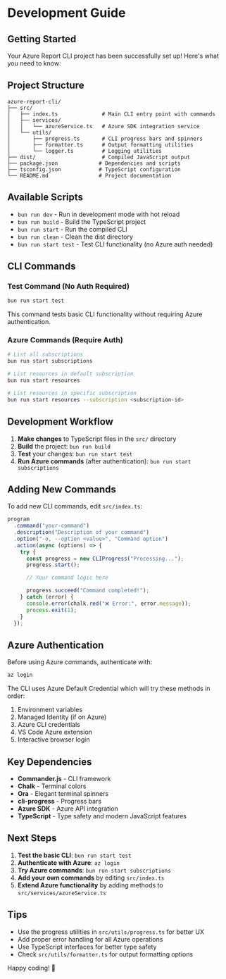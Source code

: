 # Development Guide

## Getting Started

Your Azure Report CLI project has been successfully set up! Here's what you need to know:

## Project Structure

```
azure-report-cli/
├── src/
│   ├── index.ts              # Main CLI entry point with commands
│   ├── services/
│   │   └── azureService.ts   # Azure SDK integration service
│   └── utils/
│       ├── progress.ts       # CLI progress bars and spinners
│       ├── formatter.ts      # Output formatting utilities
│       └── logger.ts         # Logging utilities
├── dist/                     # Compiled JavaScript output
├── package.json             # Dependencies and scripts
├── tsconfig.json            # TypeScript configuration
└── README.md                # Project documentation
```

## Available Scripts

- `bun run dev` - Run in development mode with hot reload
- `bun run build` - Build the TypeScript project
- `bun run start` - Run the compiled CLI
- `bun run clean` - Clean the dist directory
- `bun run start test` - Test CLI functionality (no Azure auth needed)

## CLI Commands

### Test Command (No Auth Required)

```bash
bun run start test
```

This command tests basic CLI functionality without requiring Azure authentication.

### Azure Commands (Require Auth)

```bash
# List all subscriptions
bun run start subscriptions

# List resources in default subscription
bun run start resources

# List resources in specific subscription
bun run start resources --subscription <subscription-id>
```

## Development Workflow

1. **Make changes** to TypeScript files in the `src/` directory
2. **Build** the project: `bun run build`
3. **Test** your changes: `bun run start test`
4. **Run Azure commands** (after authentication): `bun run start subscriptions`

## Adding New Commands

To add new CLI commands, edit `src/index.ts`:

```typescript
program
  .command("your-command")
  .description("Description of your command")
  .option("-o, --option <value>", "Command option")
  .action(async (options) => {
    try {
      const progress = new CLIProgress("Processing...");
      progress.start();

      // Your command logic here

      progress.succeed("Command completed!");
    } catch (error) {
      console.error(chalk.red("❌ Error:", error.message));
      process.exit(1);
    }
  });
```

## Azure Authentication

Before using Azure commands, authenticate with:

```bash
az login
```

The CLI uses Azure Default Credential which will try these methods in order:

1. Environment variables
2. Managed Identity (if on Azure)
3. Azure CLI credentials
4. VS Code Azure extension
5. Interactive browser login

## Key Dependencies

- **Commander.js** - CLI framework
- **Chalk** - Terminal colors
- **Ora** - Elegant terminal spinners
- **cli-progress** - Progress bars
- **Azure SDK** - Azure API integration
- **TypeScript** - Type safety and modern JavaScript features

## Next Steps

1. **Test the basic CLI**: `bun run start test`
2. **Authenticate with Azure**: `az login`
3. **Try Azure commands**: `bun run start subscriptions`
4. **Add your own commands** by editing `src/index.ts`
5. **Extend Azure functionality** by adding methods to `src/services/azureService.ts`

## Tips

- Use the progress utilities in `src/utils/progress.ts` for better UX
- Add proper error handling for all Azure operations
- Use TypeScript interfaces for better type safety
- Check `src/utils/formatter.ts` for output formatting options

Happy coding! 🚀
